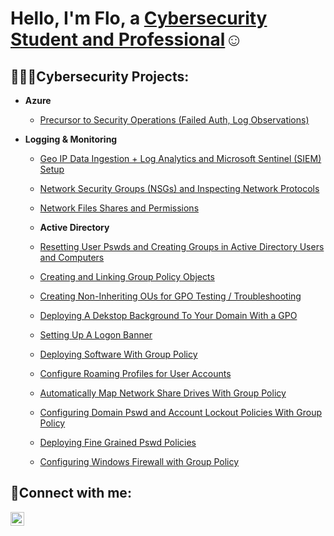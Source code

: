 <h1>Hello, I'm Flo, a <a href="https://linkedin.com/in/shewaajadi">Cybersecurity Student and Professional</a>☺</h1>

<h2>👩🏿‍💻Cybersecurity Projects:</h2>

- <b>Azure</b>
  - [Precursor to Security Operations (Failed Auth, Log Observations)](https://github.com/florenceajadi/pre-to-security-operations)


  
- <b>Logging & Monitoring</b>
  - [Geo IP Data Ingestion + Log Analytics and Microsoft Sentinel (SIEM) Setup](https://github.com/florenceajadi/geo-ip-data-ingestion-log-analytics-sentinel-setup)
  - [Network Security Groups (NSGs) and Inspecting Network Protocols](https://github.com/florenceajadi/florenceajadi1/azure-network-protocols)
  - [Network Files Shares and Permissions](https://github.com/florenceajadi/network-files-shares-permissions)



  - <b>Active Directory </b>
  - [Resetting User Pswds and Creating Groups in Active Directory Users and Computers](https://github.com/florenceajadi/resetting-pswds)
  - [Creating and Linking Group Policy Objects](https://github.com/florenceajadi/creating-and-linking-gpos)
  - [Creating Non-Inheriting OUs for GPO Testing / Troubleshooting](https://github.com/florenceajadi/noninheriting-and-troubleshooting)
  - [Deploying A Dekstop Background To Your Domain With a GPO](https://github.com/florenceajadi/deploying-with-gpo)
  - [Setting Up A Logon Banner](https://github.com/florenceajadi/logon-banner)
  - [Deploying Software With Group Policy](https://github.com/florenceajadi/deploying-software-with-group-policy)
  - [Configure Roaming Profiles for User Accounts](https://github.com/florenceajadi/configuring-user-accounts)
  - [Automatically Map Network Share Drives With Group Policy](https://github.com/florenceajadi/map-share-drives-with-group-policy)
  - [Configuring Domain Pswd and Account Lockout Policies With Group Policy](https://github.com/florenceajadi/domain-pswds-and-account-lockout)
  - [Deploying Fine Grained Pswd Policies](https://github.com/florenceajadi/deploying-fine-grained-pswd-policies)
  - [Configuring Windows Firewall with Group Policy](https://github.com/florenceajadi/configuring-windows-firewall-with-group-policy)

<h2>📱Connect with me:</h2>

[<img align="left" alt="Flo | LinkedIn" width="22px" src="https://cdn.jsdelivr.net/npm/simple-icons@v3/icons/linkedin.svg" />][linkedin]

[linkedin]: https://linkedin.com/in/shewaajadi
